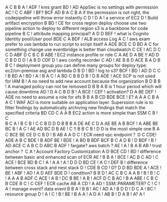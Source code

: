 A
C
B
B
A !
ADF ! kms grant
BD ! AD   AppSec is no settings with  permission
AC !
C
C
ABF ! BF?    BCF
AD
B
A
C
B   A  if the permission is not right, the codepipeline will throw error instantly
C
D !
D
A ! a service of EC2
D ! Build artifact encryption
B
BD !  CE   for cross region deploy choose use two pipeline action to deploy to different region  s3 is a backbone for code pipeline
B 
C ! attribute mapping  principal?
A 
D 
D
BEF ! what is Cognito Identity pool/User pool    BDE
C
A
BDF ! ALB access Log
A
C ! aws exam prefer to  use lambda to run script to script itself
A
ADE
BCE
C
D
BD
A  C for something change use eventbridge is better than cloudwatch
C
CE !  AC
D
C
C D
ABF
D
C
B
C
B
ABE ! EC2 instance profile or role
C
A
AE
D  A
BE !!  AD
D  C
B
D
D
D ! A    B
D
CDF
D ! aws config recorder   C 
AD ! AE 
B
B
D
ACE
B
A 
D
B 
B
C ! deployment group you can define many groups for deploy type: ec2/on-premise  asg and lambda
D
B
D ! 
BD ! log to s3?
BCF !
BD ! AD
D  C
C !
B
BD
A !
BD !
A !
B A
C ! A
BD
C
B
B
D
B !
D 
B
ADE !  ACE   SCP is not used for IAM
B !  A   no need to add new account because the organization
B
D
B
B !  A  managed policy can not be removed
D
B
B  A   B is 1 hour period which will cause downtime
AD !
D
A
C
B
D
B !  A
BCE !
CEF ! activation?
D
A
BE
DEF !  ADE no need to assume a role for efs 
B
B
A
B
CD
BDE
BCE ! E?
A
A
A
C
B
A 
A
C ! WAF ACl is more suitable on application layer. Superssion rule is to filter findings by automatically archiving new findings that match the specified criteria
BD
CD
C A
A  B   EC2 action is more simple than SSM
C
B ! C  
B
C
A ! B
C
B !
C
C
B  D
D
D  B
B
B
A
DE  AE
C D
A
AE BE
A
B
BCF !
A
ABE
BE  BC
B ! A
C !
AE AD
BC
D B
AE !
C !! B
B C
B ! D D is the most simple one
B
A
C
BCE
BE CE
D C
B
D ! B
AB
A
A
D
C ! ECR need vpc endpoint？  D
C
CDE! ADE
A
B
C
BDE ! B
ADF
BE !
BDE !
A
BD
B
BDF  BCF
B
C
A
D
B !
D
BDF !
B !
AD
ACE
C
A
B
C
D
ABC
B
ADF ! fargate? aws batch ?
AE !
A !
B
A
B
AB ! trust anchor？
C
A ! Account Factory Customization
A
D
BCE
CD !
BD ! difference between basic and enhanced scan of ECR
AE !
B
B
A !
BCE !
AC
B
C
AD !
C
ACE !
BCE
BD
B
C !
A !
A
A !
A !
D
D
D
BD
CE !
A
C !
DEF
B ! difference between cross stack and nest stack
D !
CDE
B
CD ! D?
D
D
BD
BDE
A !
ACE !
BE !
ABF !
AD !
A
D
AEF
BDE
D ! condition?
B
B
D !
AC
C
B
C
A
A
B !
B !
B !
C !
A
A
A
B
ADF
C
ACE !
A
B !
DC
B
BE !
A
B !
ACF
D
C
B
AC !
B
A
ABE !
C
B
C
B
CDE
B
C !
C
CEF ! ECR cache
AB
A
CD !
A
AD ! SSM::PARAMETER?
C !
C !
A ! manage event? data event
B
B
A
 !
B
B !
AC !
AD
A !
B
D
D !
D
C
A !
BC ! resource group
D !
A !
C !
B !
BE !
B
A
A !
A
D
A !
AB 
B !
D
A
B ! A?
A !


